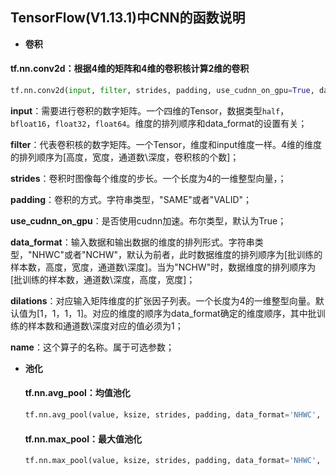 ## TensorFlow(V1.13.1)中CNN的函数说明

* **卷积**

#### tf.nn.conv2d：根据4维的矩阵和4维的卷积核计算2维的卷积

```python
tf.nn.conv2d(input, filter, strides, padding, use_cudnn_on_gpu=True, data_format='NHWC', dilations=[1, 1, 1, 1], name=None)
```


**input**：需要进行卷积的数字矩阵。一个四维的Tensor，数据类型```half```，```bfloat16```，```float32```，```float64```。维度的排列顺序和data_format的设置有关；

**filter**：代表卷积核的数字矩阵。一个Tensor，维度和input维度一样。4维的维度的排列顺序为[高度，宽度，通道数\深度，卷积核的个数]；

**strides**：卷积时图像每个维度的步长。一个长度为4的一维整型向量，；

**padding**：卷积的方式。字符串类型，"SAME"或者"VALID"；

**use_cudnn_on_gpu**：是否使用cudnn加速。布尔类型，默认为True；

**data_format**：输入数据和输出数据的维度的排列形式。字符串类型，"NHWC"或者"NCHW"，默认为前者，此时数据维度的排列顺序为[批训练的样本数，高度，宽度，通道数\深度]。当为"NCHW"时，数据维度的排列顺序为[批训练的样本数，通道数\深度，高度，宽度]；

**dilations**：对应输入矩阵维度的扩张因子列表。一个长度为4的一维整型向量。默认值为[1，1，1，1]。对应的维度的顺序为data_format确定的维度顺序，其中批训练的样本数和通道数\深度对应的值必须为1；

**name**：这个算子的名称。属于可选参数；


* **池化**

   #### tf.nn.avg_pool：均值池化
   
   ```python
   tf.nn.avg_pool(value, ksize, strides, padding, data_format='NHWC', name=None)
   ```
   
   #### tf.nn.max_pool：最大值池化
   
      
   ```python
   tf.nn.max_pool(value, ksize, strides, padding, data_format='NHWC', name=None)
   ```
   
   
   
